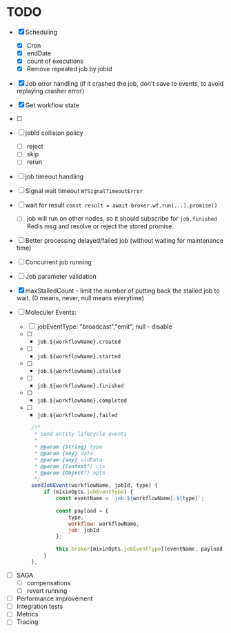 # TODO

- [x] Scheduling
  - [x] Cron
  - [x] endDate
  - [x] count of executions
  - [x] Remove repeated job by jobId

- [x] Job error handling (if it crashed the job, don't save to events, to avoid replaying crasher error)
- [x] Get workflow state
- [ ] 
- [ ] jobId collision policy
  - [ ] reject
  - [ ] skip
  - [ ] rerun

- [ ] job timeout handling
- [ ] Signal wait timeout `WfSignalTimeoutError`

- [ ] wait for result `const result = await broker.wf.run(...).promise()`
  - [ ] job will run on other nodes, so it should subscribe for `job.finished` Redis msg and resolve or reject the stored promise.

- [ ] Better processing delayed/failed job (without waiting for maintenance time)
- [ ] Concurrent job running
- [ ] Job parameter validation
- [x] maxStalledCount - limit the number of putting back the stalled job to wait. (0 means, never, null means everytime)

- [ ] Moleculer Events:
  - [ ] `jobEventType: "broadcast","emit", null - disable
  - [ ] - `job.${workflowName}.created`
  - [ ] - `job.${workflowName}.started`
  - [ ] - `job.${workflowName}.stalled`
  - [ ] - `job.${workflowName}.finished`
  - [ ] - `job.${workflowName}.completed`
  - [ ] - `job.${workflowName}.failed`

```js
		/**
		 * Send entity lifecycle events
		 *
		 * @param {String} type
		 * @param {any} data
		 * @param {any} oldData
		 * @param {Context?} ctx
		 * @param {Object?} opts
		 */
		sendJobEvent(workflowName, jobId, type) {
			if (mixinOpts.jobEventType) {
				const eventName = `job.${workflowName}.${type}`;

				const payload = {
					type,
					workflow: workflowName,
					job: jobId
				};

				this.broker[mixinOpts.jobEventType](eventName, payload);
			}
		},
```

- [ ] SAGA
  - [ ] compensations
  - [ ] revert running

- [ ] Performance improvement
- [ ] Integration tests
- [ ] Metrics
- [ ] Tracing
